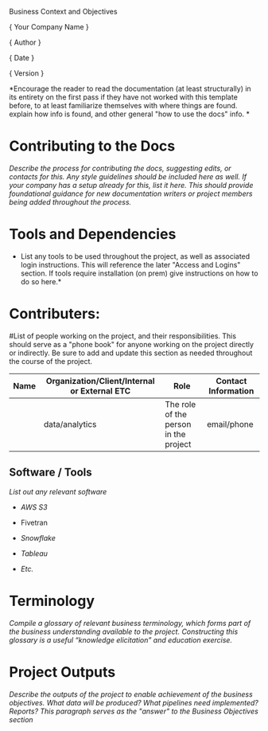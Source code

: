 Business Context and Objectives

{ Your Company Name }

{ Author  }

{ Date }

{ Version }



*Encourage the reader to read the documentation (at least structurally) in its entirety on the first pass if they have not worked with this template before, to at least familiarize themselves with where things are found. explain how info is found, and other general "how to use the docs" info. *

# Contributing to the Docs

*Describe the process for contributing the docs, suggesting edits, or contacts for this. Any style guidelines should be included here as well. If your company has a setup already for this, list it here. This should provide foundational guidance for new documentation writers or project members being added throughout the process.*

# Tools and Dependencies 

* List any tools to be used throughout the project, as well as associated login instructions. This will reference the later "Access and Logins" section. If tools require installation (on prem) give instructions on how to do so here.*

# Contributers:

#List of people working on the project, and their responsibilities. This should serve as a "phone book" for anyone working on the project directly or indirectly. Be sure to add and update this section as needed throughout the course of the project.


| Name | Organization/Client/Internal or External ETC   | Role                                  | Contact Information |
|------|----------------|---------------------------------------|---------------------|
|      | data/analytics | The role of the person in the project | email/phone         |



## Software / Tools

*List out any relevant software*

-   *AWS S3*

-   Fivetran

-   *Snowflake*

-   *Tableau*

-   *Etc.*


# Terminology

*Compile a glossary of relevant business terminology, which forms part
of the business understanding available to the project. Constructing
this glossary is a useful “knowledge elicitation” and education
exercise.*



# Project Outputs

*Describe the outputs of the project to enable achievement of the
business objectives. What data will be produced? What pipelines need
implemented? Reports? This paragraph serves as the "answer" to the Business Objectives section*

